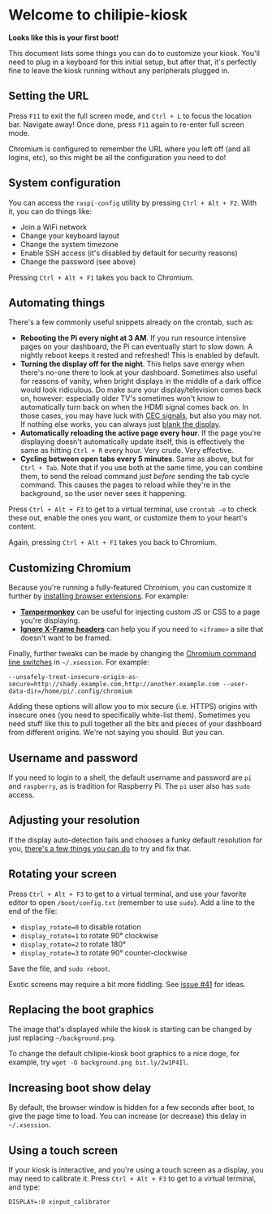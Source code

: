 # Welcome to chilipie-kiosk

**Looks like this is your first boot!**

This document lists some things you can do to customize your kiosk. You'll need to plug in a keyboard for this initial setup, but after that, it's perfectly fine to leave the kiosk running without any peripherals plugged in.

## Setting the URL

Press `F11` to exit the full screen mode, and `Ctrl + L` to focus the location bar. Navigate away! Once done, press `F11` again to re-enter full screen mode.

Chromium is configured to remember the URL where you left off (and all logins, etc), so this might be all the configuration you need to do!

## System configuration

You can access the `raspi-config` utility by pressing `Ctrl + Alt + F2`. With it, you can do things like:

- Join a WiFi network
- Change your keyboard layout
- Change the system timezone
- Enable SSH access (it's disabled by default for security reasons)
- Change the password (see above)

Pressing `Ctrl + Alt + F1` takes you back to Chromium.

## Automating things

There's a few commonly useful snippets already on the crontab, such as:

- **Rebooting the Pi every night at 3 AM**. If you run resource intensive pages on your dashboard, the Pi can eventually start to slow down. A nightly reboot keeps it rested and refreshed! This is enabled by default.
- **Turning the display off for the night**. This helps save energy when there's no-one there to look at your dashboard. Sometimes also useful for reasons of vanity, when bright displays in the middle of a dark office would look ridiculous. Do make sure your display/television comes back on, however: especially older TV's sometimes won't know to automatically turn back on when the HDMI signal comes back on. In those cases, you may have luck with [CEC signals](https://timleland.com/raspberry-pi-turn-tv-onoff-cec/), but also you may not. If nothing else works, you can always just [blank the display](https://askubuntu.com/a/7299).
- **Automatically reloading the active page every hour**. If the page you're displaying doesn't automatically update itself, this is effectively the same as hitting `Ctrl + R` every hour. Very crude. Very effective.
- **Cycling between open tabs every 5 minutes**. Same as above, but for `Ctrl + Tab`. Note that if you use both at the same time, you can combine them, to send the reload command _just before_ sending the tab cycle command. This causes the pages to reload while they're in the background, so the user never sees it happening.

Press `Ctrl + Alt + F3` to get to a virtual terminal, use `crontab -e` to check these out, enable the ones you want, or customize them to your heart's content.

Again, pressing `Ctrl + Alt + F1` takes you back to Chromium.

## Customizing Chromium

Because you're running a fully-featured Chromium, you can customize it further by [installing browser extensions](https://chrome.google.com/webstore/category/extensions). For example:

- **[Tampermonkey](https://chrome.google.com/webstore/detail/tampermonkey/dhdgffkkebhmkfjojejmpbldmpobfkfo)** can be useful for injecting custom JS or CSS to a page you're displaying.
- **[Ignore X-Frame headers](https://chrome.google.com/webstore/detail/ignore-x-frame-headers/gleekbfjekiniecknbkamfmkohkpodhe)** can help you if you need to `<iframe>` a site that doesn't want to be framed.

Finally, further tweaks can be made by changing the [Chromium command line switches](https://peter.sh/experiments/chromium-command-line-switches/) in `~/.xsession`. For example:

```
--unsafely-treat-insecure-origin-as-secure=http://shady.example.com,http://another.example.com --user-data-dir=/home/pi/.config/chromium
```

Adding these options will allow you to mix secure (i.e. HTTPS) origins with insecure ones (you need to specifically white-list them). Sometimes you need stuff like this to pull together all the bits and pieces of your dashboard from different origins. We're not saying you should. But you can.

## Username and password

If you need to login to a shell, the default username and password are `pi` and `raspberry`, as is tradition for Raspberry Pi. The `pi` user also has `sudo` access.

## Adjusting your resolution

If the display auto-detection fails and chooses a funky default resolution for you, [there's a few things you can do](https://www.opentechguides.com/how-to/article/raspberry-pi/28/raspi-display-setting.html) to try and fix that.

## Rotating your screen

Press `Ctrl + Alt + F3` to get to a virtual terminal, and use your favorite editor to open `/boot/config.txt` (remember to use `sudo`). Add a line to the end of the file:

- `display_rotate=0` to disable rotation
- `display_rotate=1` to rotate 90° clockwise
- `display_rotate=2` to rotate 180°
- `display_rotate=3` to rotate 90° counter-clockwise

Save the file, and `sudo reboot`.

Exotic screens may require a bit more fiddling. See [issue #41](https://github.com/futurice/chilipie-kiosk/issues/41) for ideas.

## Replacing the boot graphics

The image that's displayed while the kiosk is starting can be changed by just replacing `~/background.png`.

To change the default chilipie-kiosk boot graphics to a nice doge, for example, try `wget -O background.png bit.ly/2w1P4Il`.

## Increasing boot show delay

By default, the browser window is hidden for a few seconds after boot, to give the page time to load. You can increase (or decrease) this delay in `~/.xsession`.

## Using a touch screen

If your kiosk is interactive, and you're using a touch screen as a display, you may need to calibrate it. Press `Ctrl + Alt + F3` to get to a virtual terminal, and type:

    DISPLAY=:0 xinput_calibrator
